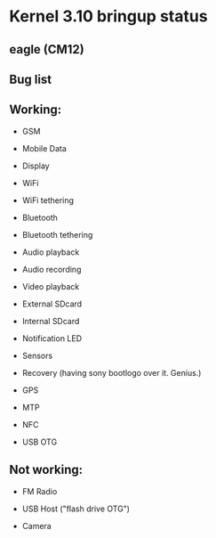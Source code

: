 Kernel 3.10 bringup status
=======

eagle (CM12)
----------



Bug list
----------


Working:
--------

- GSM

- Mobile Data

- Display

- WiFi

- WiFi tethering

- Bluetooth

- Bluetooth tethering

- Audio playback

- Audio recording

- Video playback

- External SDcard

- Internal SDcard

- Notification LED

- Sensors

- Recovery (having sony bootlogo over it. Genius.)

- GPS
 
- MTP

- NFC

- USB OTG

Not working:
-----------

- FM Radio

- USB Host ("flash drive OTG")
 
- Camera
